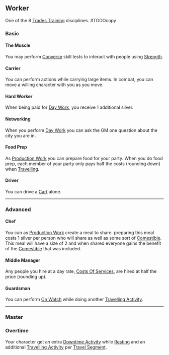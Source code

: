 ## Worker
One of the 8 [Trades Training](Trades-Training) disciplines.
#TODOcopy 

### Basic
#### The Muscle
You may perform [Converse](Converse) skill tests to interact with people using [Strength](Stats#Strength).

#### Carrier
You can perform actions while carrying large items. In combat, you can move a willing character with you as you move.

#### Hard Worker
When being paid for [Day Work](Activities#Day%20Work), you receive 1 additional silver.

#### Networking
When you perform [Day Work](Activities#Day%20Work) you can ask the GM one question about the city you are in.

#### Food Prep
As [Production Work](Activities#Production%20Work) you can prepare food for your party. When you do food prep, each member of your party only pays half the costs (rounding down) when [Travelling](Telling-The-Story#Travelling).

#### Driver
You can drive a [Cart](Example-Infrastructure#Cart) alone.

---
### Advanced

#### Chef
You can as [Production Work](Activities#Production%20Work) create a meal to share. preparing this meal costs 1 silver per person who will share as well as some sort of [Comestible](Comestibles). This meal will have a size of 2 and when shared everyone gains the benefit of the [Comestible](Comestibles) that was included.

#### Middle Manager
Any people you hire at a day rate, [Costs Of Services](Services#Costs%20Of%20Services), are hired at half the price (rounding up).

#### Guardsman
You can perform [On Watch](Activities#On%20Watch) while doing another [Travelling Activity](Activities#Travelling%20Activity).

---
### Master
### Overtime
Your character get an extra [Downtime Activity](Activities#Downtime%20Activity) while [Resting](Telling-The-Story#Resting) and an additional [Travelling Activity](Activities#Travelling%20Activity) per [Travel Segment](Telling-The-Story#Travel%20Segment).


